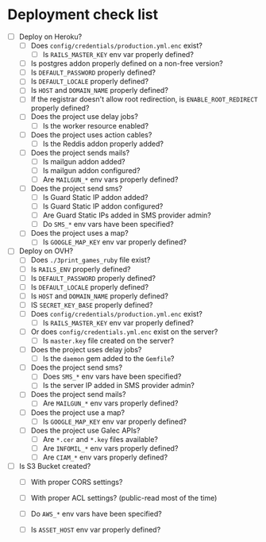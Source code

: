 # Deployment check list

- [ ] Deploy on Heroku?
  - [ ] Does `config/credentials/production.yml.enc` exist?
    - [ ] Is `RAILS_MASTER_KEY` env var properly defined?
  - [ ] Is postgres addon properly defined on a non-free version?
  - [ ] Is `DEFAULT_PASSWORD` properly defined?
  - [ ] Is `DEFAULT_LOCALE` properly defined?
  - [ ] Is `HOST` and `DOMAIN_NAME` properly defined?
  - [ ] If the registrar doesn't allow root redirection, is `ENABLE_ROOT_REDIRECT` properly defined?
  - [ ] Does the project use delay jobs?
    - [ ] Is the worker resource enabled?
  - [ ] Does the project uses action cables?
    - [ ] Is the Reddis addon properly added?
  - [ ] Does the project sends mails?
    - [ ] Is mailgun addon added?
    - [ ] Is mailgun addon configured?
    - [ ] Are `MAILGUN_*` env vars properly defined?
  - [ ] Does the project send sms?
    - [ ] Is Guard Static IP addon added?
    - [ ] Is Guard Static IP addon configured?
    - [ ] Are Guard Static IPs added in SMS provider admin?
    - [ ] Do `SMS_*` env vars have been specified?
  - [ ] Does the project uses a map?
    - [ ] Is `GOOGLE_MAP_KEY` env var properly defined?

- [ ] Deploy on OVH?
  - [ ] Does `./3print_games_ruby` file exist?
  - [ ] Is `RAILS_ENV` properly defined?
  - [ ] Is `DEFAULT_PASSWORD` properly defined?
  - [ ] Is `DEFAULT_LOCALE` properly defined?
  - [ ] Is `HOST` and `DOMAIN_NAME` properly defined?
  - [ ] IS `SECRET_KEY_BASE` properly defined?
  - [ ] Does `config/credentials/production.yml.enc` exist?
    - [ ] Is `RAILS_MASTER_KEY` env var properly defined?
  - [ ] Or does `config/credentials.yml.enc` exist on the server?
    - [ ] Is `master.key` file created on the server?
  - [ ] Does the project uses delay jobs?
    - [ ] Is the `daemon` gem added to the `Gemfile`?
  - [ ] Does the project send sms?
    - [ ] Does `SMS_*` env vars have been specified?
    - [ ] Is the server IP added in SMS provider admin?
  - [ ] Does the project send mails?
    - [ ] Are `MAILGUN_*` env vars properly defined?
  - [ ] Does the project use a map?
    - [ ] Is `GOOGLE_MAP_KEY` env var properly defined?
  - [ ] Does the project use Galec APIs?
    - [ ] Are `*.cer` and `*.key` files available?
    - [ ] Are `INFOMIL_*` env vars properly defined?
    - [ ] Are `CIAM_*` env vars properly defined?

- [ ] Is S3 Bucket created?
  - [ ] With proper CORS settings?
  - [ ] With proper ACL settings? (public-read most of the time)
  - [ ] Do `AWS_*` env vars have been specified?
  - [ ] Is `ASSET_HOST` env var properly defined?


